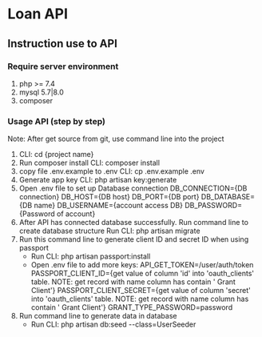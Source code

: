 # Loan API
## Instruction use to API
### Require server environment
1. php >= 7.4
2. mysql 5.7|8.0
3. composer

### Usage API (step by step)
Note: After get source from git, use command line into the project
1. CLI: cd {project name}
2. Run composer install
    CLI: composer install
3. copy file .env.example to .env
    CLI: cp .env.example .env
4. Generate app key
    CLI: php artisan key:generate
5. Open .env file to set up Database connection
    DB_CONNECTION={DB connection}
    DB_HOST={DB host}
    DB_PORT={DB port}
    DB_DATABASE={DB name}
    DB_USERNAME={account access DB}
    DB_PASSWORD={Password of account}
6. After API has connected database successfully. Run command line to create database structure
    Run CLI: php artisan migrate
7. Run this command line to generate client ID and secret ID when using passport
   - Run CLI: php artisan passport:install 
   - Open .env file to add more keys:
    API_GET_TOKEN=/user/auth/token
    PASSPORT_CLIENT_ID={get value of column 'id' into 'oauth_clients' table. NOTE: get record with name column has contain ' Grant Client'}
    PASSPORT_CLIENT_SECRET={get value of column 'secret' into 'oauth_clients' table. NOTE: get record with name column has contain ' Grant Client'}
    GRANT_TYPE_PASSWORD=password
8. Run command line to generate data in database
    - Run CLI: php artisan db:seed --class=UserSeeder

    
    


